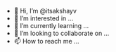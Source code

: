 - 👋 Hi, I’m @itsakshayv
- 👀 I’m interested in ...
- 🌱 I’m currently learning ...
- 💞️ I’m looking to collaborate on ...
- 📫 How to reach me ...

<!---
itsakshayv/itsakshayv is a ✨ special ✨ repository because its `README.md` (this file) appears on your GitHub profile.
You can click the Preview link to take a look at your changes.
--->
